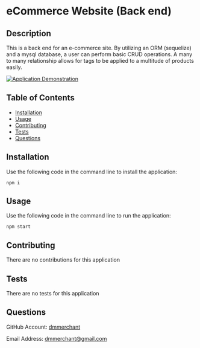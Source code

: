 # eCommerce Website (Back end)
  

## Description

This is a back end for an e-commerce site. By utilizing an ORM (sequelize) and a mysql database, a user can perform basic CRUD operations.   A  many to many relationship allows for tags to be applied to a multitude of products easily.

[![Application Demonstration](https://i.imgur.com/vKb2F1B.png)](https://drive.google.com/file/d/1tmLgy3x_ezdII9MXp9UKPxl4NZ4uzgpF/view)


## Table of Contents

- [Installation](#installation)
- [Usage](#usage)
- [Contributing](#contributing)
- [Tests](#tests)
- [Questions](#questions)


## Installation

Use the following code in the command line to install the application:

    npm i

## Usage

Use the following code in the command line to run the application:

    npm start



## Contributing

There are no contributions for this application

## Tests

There are no tests for this application

## Questions

GitHub Account:  [dmmerchant](https://github.com/dmmerchant)

Email Address: dmmerchant@gmail.com

